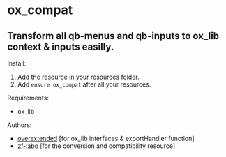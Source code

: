 # ox_compat
## Transform all qb-menus and qb-inputs to ox_lib context & inputs easilly.

Install:
1. Add the resource in your resources folder.
2. Add `ensure ox_compat` after all your resources.

Requirements:
- ox_lib

Authors:
- [overextended](https://github.com/overextended) [for ox_lib interfaces & exportHandler function]
- [zf-labo](https://github.com/zf-labo) [for the conversion and compatibility resource]
